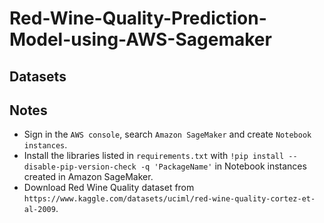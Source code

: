 # Red-Wine-Quality-Prediction-Model-using-AWS-Sagemaker
## Datasets
## Notes
- Sign in the ```AWS console```, search ```Amazon SageMaker``` and create ```Notebook instances```.
- Install the libraries listed in ```requirements.txt``` with ```!pip install --disable-pip-version-check -q 'PackageName'``` in Notebook instances created in Amazon SageMaker.  
- Download Red Wine Quality dataset from ```https://www.kaggle.com/datasets/uciml/red-wine-quality-cortez-et-al-2009```.
